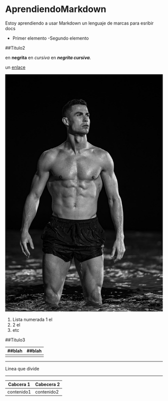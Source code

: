 # AprendiendoMarkdown
Estoy aprendiendo a usar Markdown un lenguaje de marcas para esribir docs

- Primer elemento
-Segundo elemento

##Titulo2


en **negrita**
en *cursiva*
en ***negrita cursiva***.

un [enlace](http://marca.es)

![foto bonita](cr.jpg)
1. Lista numerada 1 el
2. 2 el
3. etc

##Titulo3

| ##blah  | ##blah  |
|---|---|
|   |   |


---
Linea que divide

---

|Cabcera 1 | Cabecera 2 |
|---|---|
|contenido1 | contenido2 |